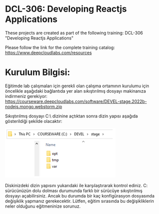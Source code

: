 # DCL-306: Developing Reactjs Applications

These projects are created as part of the following training: DCL-306 "Developing Reactjs Applications"

Please follow the link for the complete training catalog: https://www.deepcloudlabs.com/resources

Kurulum Bilgisi:
========================================
Eğitimde lab çalışmaları için gerekli olan çalışma ortamının kurulumu için öncelikle aşağıdaki bağlantıda yer alan sıkıştırılmış dosyayı makinanıza indirmeniz gerekiyor: https://courseware.deepcloudlabs.com/software/DEVEL-stage.2022b-nodejs.mongo.webstorm.zip

Sıkıştırılmış dosyayı C:\ dizinine açtıktan sonra dizin yapısı aşağıda gösterildiği şekilde olacaktır:

![Installation folder](DEVEL-stage.png?raw=true "C: drive after decompress https://courseware.deepcloudlabs.com/software/DEVEL-stage.2022b-nodejs.mongo.webstorm.zip")

Diskinizdeki dizin yapısını yukarıdaki ile karşılaştırarak kontrol ediniz. C: sürücünüzün dolu dolması durumunda farklı bir sürücüye sıkıştırılmış dosyayı açabilirsiniz. Ancak bu durumda bir kaç konfigürasyon dosyasında değişiklik yapmanız gerekecektir. Lütfen, eğitim sırasında bu değişikliklerin neler olduğunu eğitmeninize sorunuz. 
